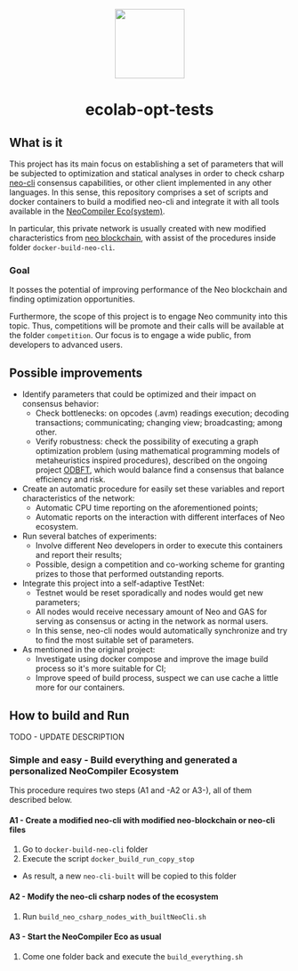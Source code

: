 <p align="center">
    <img
      src="http://res.cloudinary.com/dnh3we6el/image/upload/v1519941321/NeoResearch-Logo.png"
      width="125px;">
</p>

<h1 align="center">ecolab-opt-tests</h1>

## What is it

This project has its main focus on establishing a set of parameters that will be subjected to optimization and statical analyses in order to check csharp [neo-cli](https://github.com/neo-project/neo-cli) consensus capabilities, or other client implemented in any other languages.
In this sense, this repository comprises a set of scripts and docker containers to build a modified neo-cli and integrate it
with all tools available in the [NeoCompiler Eco(system)](https://github.com/NeoResearch/neocompiler-eco).


In particular, this private network is usually created with new modified characteristics from [neo blockchain](https://github.com/neo-project/neo/), with assist of the procedures inside folder `docker-build-neo-cli`.

### Goal

It posses the potential of improving performance of the Neo blockchain and finding optimization opportunities.

Furthermore, the scope of this project is to engage Neo community into this topic.
Thus, competitions will be promote and their calls will be available at the folder `competition`.
Our focus is to engage a wide public, from developers to advanced users.

## Possible improvements

* Identify parameters that could be optimized and their impact on consensus behavior:
  - Check bottlenecks: on opcodes (.avm) readings execution; decoding transactions; communicating; changing view; broadcasting; among other.
  - Verify robustness: check the possibility of executing a graph optimization problem (using mathematical programming models of metaheuristics inspired procedures), described on the ongoing project [ODBFT](https://github.com/NeoResearch/ODBFT), which would balance find a consensus that balance efficiency and risk.  
* Create an automatic procedure for easily set these variables and report characteristics of the network:
  - Automatic CPU time reporting on the aforementioned points;
  - Automatic reports on the interaction with different interfaces of Neo ecosystem.
* Run several batches of experiments:
  - Involve different Neo developers in order to execute this containers and report their results;
  - Possible, design a competition and co-working scheme for granting prizes to those that performed outstanding reports.
* Integrate this project into a self-adaptive TestNet:
  - Testnet would be reset sporadically and nodes would get new parameters;
  - All nodes would receive necessary amount of Neo and GAS for serving as consensus or acting in the network as normal users.
  - In this sense, neo-cli nodes would automatically synchronize and try to find the most suitable set of parameters.  
* As mentioned in the original project:
  - Investigate using docker compose and improve the image build process so it's more suitable for CI;
  - Improve speed of build process, suspect we can use cache a little more for our containers.

## How to build and Run

TODO - UPDATE DESCRIPTION

### Simple and easy - Build everything and generated a personalized NeoCompiler Ecosystem

This procedure requires two steps (A1 and -A2 or A3-), all of them described below.

#### A1 - Create a modified neo-cli with modified neo-blockchain or neo-cli files

1. Go to `docker-build-neo-cli` folder
1. Execute the script `docker_build_run_copy_stop`
  - As result, a new `neo-cli-built` will be copied to this folder

#### A2 - Modify the neo-cli csharp nodes of the ecosystem

1. Run `build_neo_csharp_nodes_with_builtNeoCli.sh`


#### A3 - Start the NeoCompiler Eco as usual

1. Come one folder back and execute the `build_everything.sh`
